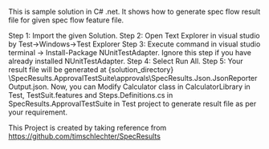 
This is sample solution in C# .net. It shows how to generate spec flow result file for given spec flow feature file.

Step 1: Import the given Solution.
Step 2: Open Text Explorer in visual studio by Test->Windows->Test Explorer
Step 3: Execute command in visual studio terminal -> Install-Package NUnitTestAdapter.
	Ignore this step if you have already installed NUnitTestAdapter.
Step 4: Select Run All. 
Step 5: Your result file will be generated at 
{solution_directory} \SpecResults.ApprovalTestSuite\approvals\SpecResults.Json.JsonReporter\
Output.json.
Now, you can Modify Calculator class in CalculatorLibrary in Test, TestSuit.features and Steps.Definitions.cs in SpecResults.ApprovalTestSuite in Test project to generate result file as per your requirement.

This Project is created by taking reference from
https://github.com/timschlechter/SpecResults

